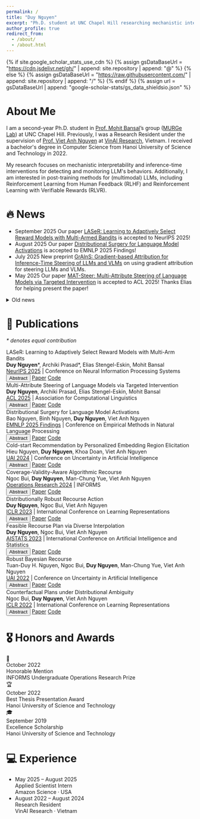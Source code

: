 ```yaml
---
permalink: /
title: "Duy Nguyen"
excerpt: "Ph.D. student at UNC Chapel Hill researching mechanistic interpretability, inference-time steering, and alignment for multimodal LLMs."
author_profile: true
redirect_from:
  - /about/
  - /about.html
---
```


{% if site.google_scholar_stats_use_cdn %}
{% assign gsDataBaseUrl = "https://cdn.jsdelivr.net/gh/" | append: site.repository | append: "@" %}
{% else %}
{% assign gsDataBaseUrl = "https://raw.githubusercontent.com/" | append: site.repository | append: "/" %}
{% endif %}
{% assign url = gsDataBaseUrl | append: "google-scholar-stats/gs_data_shieldsio.json" %}

<span class='anchor' id='about-me'></span>

# About Me

I am a second-year Ph.D. student in [Prof. Mohit Bansal](https://www.cs.unc.edu/~mbansal/)’s group ([MURGe Lab](https://murgelab.cs.unc.edu/)) at UNC Chapel Hill. Previously, I was a Research Resident under the supervision of [Prof. Viet Anh Nguyen](https://vietanhnguyen.net) at [VinAI Research](https://www.vinai.io), Vietnam. I received a bachelor's degree in Computer Science from Hanoi University of Science and Technology in 2022.

My research focuses on mechanistic interpretability and inference-time interventions for detecting and monitoring LLM's behaviors. Additionally, I am interested in post-training methods for (multimodal) LLMs, including Reinforcement Learning from Human Feedback (RLHF) and Reinforcement Learning with Verifiable Rewards (RLVR).

<!-- My research interest includes neural machine translation and computer vision. I have published more than 100 papers at the top international AI conferences with total <a href='https://scholar.google.com/citations?user=DhtAFkwAAAAJ'>google scholar citations <strong><span id='total_cit'>260000+</span></strong></a> (You can also use google scholar badge <a href='https://scholar.google.com/citations?user=DhtAFkwAAAAJ'><img src="https://img.shields.io/endpoint?url={{ url | url_encode }}&logo=Google%20Scholar&labelColor=f6f6f6&color=9cf&style=flat&label=citations"></a>). -->

# 🔥 News

<ul class="news-timeline">
  <li>
      <span class="news-timeline__date">September 2025</span>
      <span class="news-timeline__content">Our paper <a href="https://arxiv.org/abs/2410.01735" target="_blank" rel="noopener">LASeR: Learning to Adaptively Select Reward Models with Multi-Armed Bandits</a> is accepted to NeurIPS 2025!</span>
  </li>
  <li>
      <span class="news-timeline__date">August 2025</span>
      <span class="news-timeline__content">Our paper <a href="https://arxiv.org/abs/2501.15758" target="_blank" rel="noopener">Distributional Surgery for Language Model Activations</a> is accepted to EMNLP 2025 Findings!</span>
  </li>
  <li>
    <span class="news-timeline__date">July 2025</span>
    <span class="news-timeline__content">New preprint <a href="https://arxiv.org/abs/2507.18043" target="_blank" rel="noopener">GrAInS: Gradient-based Attribution for Inference-Time Steering of LLMs and VLMs</a> on using gradient attribution for steering LLMs and VLMs.</span>
  </li>
  <li>
    <span class="news-timeline__date">May 2025</span>
    <span class="news-timeline__content">Our paper <a href="https://www.arxiv.org/abs/2502.12446" target="_blank" rel="noopener">MAT-Steer: Multi-Attribute Steering of Language Models via Targeted Intervention</a> is accepted to ACL 2025! Thanks Elias for helping present the paper!</span>
  </li>
</ul>

<details class="news-archive">
  <summary>Old news</summary>

  <div markdown="1">
  <ul class="news-timeline news-timeline--compact">
    <li>
      <span class="news-timeline__date">October 2024</span>
      <span class="news-timeline__content">Our paper <a href="https://arxiv.org/abs/2311.11349" target="_blank" rel="noopener">Coverage-Validity-Aware Algorithmic Recourse</a> is accepted to Operations Research!</span>
    </li>
    <li>
      <span class="news-timeline__date">March 2024</span>
      <span class="news-timeline__content">I will be joining <a href="https://www.cs.unc.edu/~mbansal/" target="_blank" rel="noopener">Prof. Mohit Bansal</a>'s group as a Ph.D. student at UNC Chapel Hill this Fall!</span>
    </li>
    <li>
      <span class="news-timeline__date">May 2024</span>
      <span class="news-timeline__content">Our paper <a href="https://arxiv.org/abs/2406.00973" target="_blank" rel="noopener">Cold-start Recommendation by Personalized Embedding Region Elicitation</a> is accepted to UAI 2024!</span>
    </li>
    <li>
      <span class="news-timeline__date">February 2024</span>
      <span class="news-timeline__content">New preprint <a href="http://arxiv.org/abs/2402.15073" target="_blank" rel="noopener">Cost-Adaptive Recourse Recommendation by Adaptive Preference Elicitation</a> on personalized algorithmic recourse with preference elicitation.</span>
    </li>
    <li>
      <span class="news-timeline__date">January 2023</span>
      <span class="news-timeline__content">Our paper <a href="https://arxiv.org/abs/2302.11211" target="_blank" rel="noopener">Distributionally Robust Recourse Action</a> is accepted to ICLR 2023!</span>
    </li>
    <li>
      <span class="news-timeline__date">January 2023</span>
      <span class="news-timeline__content">Our paper <a href="https://arxiv.org/abs/2302.11213" target="_blank" rel="noopener">Feasible Recourse Plan via Diverse Interpolation</a> is accepted to AISTATS 2023!</span>
    </li>
    <li>
      <span class="news-timeline__date">October 2022</span>
      <span class="news-timeline__content">We are awarded an honorable mention at 2022 INFORMS Undergraduate Operations Research Prize!</span>
    </li>
    <li>
      <span class="news-timeline__date">May 2022</span>
      <span class="news-timeline__content">One paper accepted to UAI 2022!</span>
    </li>
    <li>
      <span class="news-timeline__date">January 2022</span>
      <span class="news-timeline__content">One paper accepted to ICLR 2022!</span>
    </li>
  </ul>
  </div>

</details>





# 📝 Publications

<p class="pub-note"><em>* denotes equal contribution</em></p>

<!-- <div class='paper-box'><div class='paper-box-image'><div><div class="badge">CVPR 2016</div><img src='images/500x300.png' alt="sym" width="100%"></div></div>
<div class='paper-box-text' markdown="1">

[Deep Residual Learning for Image Recognition](https://openaccess.thecvf.com/content_cvpr_2016/papers/He_Deep_Residual_Learning_CVPR_2016_paper.pdf)

**Kaiming He**, Xiangyu Zhang, Shaoqing Ren, Jian Sun

[**Project**](https://scholar.google.com/citations?view_op=view_citation&hl=zh-CN&user=DhtAFkwAAAAJ&citation_for_view=DhtAFkwAAAAJ:ALROH1vI_8AC) <strong><span class='show_paper_citations' data='DhtAFkwAAAAJ:ALROH1vI_8AC'></span></strong>
- Lorem ipsum dolor sit amet, consectetur adipiscing elit. Vivamus ornare aliquet ipsum, ac tempus justo dapibus sit amet.
</div>
</div> -->



<!-- <div class='paper-box'><div class='paper-box-image'><div><div class="badge">ICML 2022</div><img src='images/GSAT.png' alt="sym" width="100%"></div></div>
<div class='paper-box-text' markdown="1">

[Interpretable and Generalizable Graph Learning via Stochastic Attention Mechanism](https://arxiv.org/abs/2201.12987) \\
**Siqi Miao**, Miaoyuan Liu, Pan Li, **ICML 2022**

<a href="https://github.com/Graph-COM/GSAT"><img src="https://img.shields.io/github/stars/Graph-COM/GSAT?style=social&label=Code+Stars" alt=""></a>
</div>
</div> -->
<div class="pub-list">

<div class="pub-card">
  <div class="pub-card-title">LASeR: Learning to Adaptively Select Reward Models with Multi-Arm Bandits</div>
  <div class="pub-card-authors">
    <strong>Duy Nguyen</strong>*, Archiki Prasad*, Elias Stengel-Eskin, Mohit Bansal
  </div>
  <div class="pub-card-meta">
    <a href="https://neurips.cc/">NeurIPS 2025</a> | Conference on Neural Information Processing Systems
  </div>
  <div class="pub-card-links">
    <button class="pub-card-btn" type="button" data-toggle="abstract" data-target="abstract-laser">Abstract</button>
    <a class="pub-card-btn" href="https://arxiv.org/abs/2410.01735" target="_blank" rel="noopener">Paper</a>
    <a class="pub-card-btn" href="https://github.com/duykhuongnguyen/LASeR-MAB" target="_blank" rel="noopener">Code</a>
  </div>
  <div class="pub-card-abstract" id="abstract-laser" hidden>
    <p>Reward Models (RMs) are crucial to aligning large language models (LLMs), but the degree to which an RM specialized to one task (e.g. writing) generalizes to new tasks (e.g. math) is often not known a priori, often making using only one fixed RM to train LLMs suboptimal. However, optimizing LLMs with multiple RMs simultaneously can incur a prohibitively high computational cost and lead to conflicting signals from different RMs that may degrade performance. To address these challenges, we introduce LASeR (Learning to Adaptively Select Rewards), which frames reward model selection as a multi-armed bandit problem, efficiently and iteratively training LLMs using multiple RMs by selecting the most well-suited RM for each instance. On commonsense and math reasoning tasks, we show that LASeR boosts iterative LLM training, improving the absolute average accuracy of Llama-3-8B over three datasets by 2.67% over an ensemble of RM scores while also showing superior efficiency (e.g., a 2x speedup). Moreover, on WildChat (open-ended instruction-following tasks), LASeR leads to a 72.69% AlpacaEval win rate over the RM score ensemble baseline. Extending to long-context generation, LASeR improves by 2.96 F1 points (avg.) on single-document QA tasks and 2.97 F1 points on few-shot learning over the RM score ensemble baseline with best-of-n sampling.</p>
  </div>
</div>

<div class="pub-card">
  <div class="pub-card-title">Multi-Attribute Steering of Language Models via Targeted Intervention</div>
  <div class="pub-card-authors">
    <strong>Duy Nguyen</strong>, Archiki Prasad, Elias Stengel-Eskin, Mohit Bansal
  </div>
  <div class="pub-card-meta">
    <a href="https://2025.aclweb.org/">ACL 2025</a> | Association for Computational Linguistics
  </div>
  <div class="pub-card-links">
    <button class="pub-card-btn" type="button" data-toggle="abstract" data-target="abstract-mat-steer">Abstract</button>
    <a class="pub-card-btn" href="https://aclanthology.org/2025.acl-long.1007/" target="_blank" rel="noopener">Paper</a>
    <a class="pub-card-btn" href="https://github.com/duykhuongnguyen/MAT-Steer" target="_blank" rel="noopener">Code</a>
  </div>
  <div class="pub-card-abstract" id="abstract-mat-steer" hidden>
    <p>Inference-time intervention (ITI) has emerged as a promising method for steering large language model (LLM) behavior in a particular direction (e.g., improving helpfulness) by intervening on token representations without costly updates to the LLM’s parameters. However, existing ITI approaches fail to scale to multi-attribute settings with conflicts, such as enhancing helpfulness while also reducing toxicity. To address this, we introduce Multi-Attribute Targeted Steering (MAT-Steer), a novel steering framework designed for selective token-level intervention across multiple attributes. We achieve this by learning steering vectors using an alignment objective that shifts the model’s internal representations of undesirable outputs closer to those of desirable ones while enforcing sparsity and orthogonality among vectors for different attributes, thereby reducing inter-attribute conflicts. We evaluate MAT-Steer in two distinct settings: (i) on question answering (QA) tasks where we balance attributes like truthfulness, bias, and toxicity; (ii) on generative tasks where we simultaneously improve attributes like helpfulness, correctness, and coherence. MAT-Steer outperforms existing ITI and parameter-efficient fine-tuning approaches across both task types (e.g., average 3% accuracy gain across QA tasks and 55.82% win rate against the best ITI baseline).</p>
  </div>
</div>

<div class="pub-card">
  <div class="pub-card-title">Distributional Surgery for Language Model Activations</div>
  <div class="pub-card-authors">
    Bao Nguyen, Binh Nguyen, <strong>Duy Nguyen</strong>, Viet Anh Nguyen
  </div>
  <div class="pub-card-meta">
    <a href="https://2025.emnlp.org/">EMNLP 2025 Findings</a> | Conference on Empirical Methods in Natural Language Processing
  </div>
  <div class="pub-card-links">
    <button class="pub-card-btn" type="button" data-toggle="abstract" data-target="abstract-radiant">Abstract</button>
    <a class="pub-card-btn" href="https://arxiv.org/abs/2501.15758" target="_blank" rel="noopener">Paper</a>
    <a class="pub-card-btn" href="https://github.com/nguyenngocbaocmt02/OT-Intervention" target="_blank" rel="noopener">Code</a>
  </div>
  <div class="pub-card-abstract" id="abstract-radiant" hidden>
    <p>Language models are prone to occasionally undesirable generations, such as harmful or toxic content, despite their impressive capability to produce texts that appear accurate and coherent. This paper presents a new two-stage approach to detect and mitigate undesirable content generations by rectifying activations. First, we train an ensemble of layerwise classifiers to detect undesirable content using activations by minimizing a smooth surrogate of the risk-aware score. Then, for contents that are detected as undesirable, we propose layerwise distributional intervention policies that perturb the attention heads minimally while guaranteeing probabilistically the effectiveness of the intervention. Benchmarks on several language models and datasets show that our method outperforms baselines in reducing the generation of undesirable output.</p>
  </div>
</div>

<div class="pub-card">
  <div class="pub-card-title">Cold-start Recommendation by Personalized Embedding Region Elicitation</div>
  <div class="pub-card-authors">
    Hieu Nguyen, <strong>Duy Nguyen</strong>, Khoa Doan, Viet Anh Nguyen
  </div>
  <div class="pub-card-meta">
    <a href="https://www.auai.org/">UAI 2024</a> | Conference on Uncertainty in Artificial Intelligence
  </div>
  <div class="pub-card-links">
    <button class="pub-card-btn" type="button" data-toggle="abstract" data-target="abstract-cold-start">Abstract</button>
    <a class="pub-card-btn" href="https://openreview.net/forum?id=ciOkU5YpvU" target="_blank" rel="noopener">Paper</a>
    <a class="pub-card-btn" href="https://github.com/HieuNT91/recsys" target="_blank" rel="noopener">Code</a>
  </div>
  <div class="pub-card-abstract" id="abstract-cold-start" hidden>
    <p>Rating elicitation is a success element for recommender systems to perform well at cold-starting, in which the systems need to recommend items to a newly arrived user with no prior knowledge about the user's preference. Existing elicitation methods employ a fixed set of items to learn the user's preference and then infer the users' preferences on the remaining items. Using a fixed seed set can limit the performance of the recommendation system since the seed set is unlikely optimal for all new users with potentially diverse preferences. This paper addresses this challenge using a 2-phase, personalized elicitation scheme. First, the elicitation scheme asks users to rate a small set of popular items in a ``burn-in'' phase. Second, it sequentially asks the user to rate adaptive items to refine the preference and the user's representation. Throughout the process, the system represents the user's embedding value not by a point estimate but by a region estimate. The value of information obtained by asking the user's rating on an item is quantified by the distance from the region center embedding space that contains with high confidence the true embedding value of the user. Finally, the recommendations are successively generated by considering the preference region of the user. We show that each subproblem in the elicitation scheme can be efficiently implemented. Further, we empirically demonstrate the effectiveness of the proposed method against existing rating-elicitation methods on several prominent datasets.</p>
  </div>
</div>

<div class="pub-card">
  <div class="pub-card-title">Coverage-Validity-Aware Algorithmic Recourse</div>
  <div class="pub-card-authors">
    Ngoc Bui, <strong>Duy Nguyen</strong>, Man-Chung Yue, Viet Anh Nguyen
  </div>
  <div class="pub-card-meta">
    <a href="https://pubsonline.informs.org/journal/opre">Operations Research 2024</a> | INFORMS
  </div>
  <div class="pub-card-links">
    <button class="pub-card-btn" type="button" data-toggle="abstract" data-target="abstract-cvar">Abstract</button>
    <a class="pub-card-btn" href="https://arxiv.org/abs/2311.11349" target="_blank" rel="noopener">Paper</a>
    <a class="pub-card-btn" href="https://github.com/ngocbh/cvas" target="_blank" rel="noopener">Code</a>
  </div>
  <div class="pub-card-abstract" id="abstract-cvar" hidden>
    <p>Algorithmic recourse emerges as a prominent technique to promote the explainability, transparency, and ethics of machine learning models. Existing algorithmic recourse approaches often assume an invariant predictive model; however, the predictive model is usually updated upon the arrival of new data. Thus, a recourse that is valid respective to the present model may become invalid for the future model. To resolve this issue, we propose a novel framework to generate a model-agnostic recourse that exhibits robustness to model shifts. Our framework first builds a coverage-validity-aware linear surrogate of the nonlinear (black-box) model; then, the recourse is generated with respect to the linear surrogate. We establish a theoretical connection between our coverage-validity-aware linear surrogate and the minimax probability machines (MPM). We then prove that by prescribing different covariance robustness, the proposed framework recovers popular regularizations for MPM, including the l2-regularization and class-reweighting. Furthermore, we show that our surrogate pushes the approximate hyperplane intuitively, facilitating not only robust but also interpretable recourses. The numerical results demonstrate the usefulness and robustness of our framework.</p>
  </div>
</div>

<div class="pub-card">
  <div class="pub-card-title">Distributionally Robust Recourse Action</div>
  <div class="pub-card-authors">
    <strong>Duy Nguyen</strong>, Ngoc Bui, Viet Anh Nguyen
  </div>
  <div class="pub-card-meta">
    <a href="https://iclr.cc/">ICLR 2023</a> | International Conference on Learning Representations
  </div>
  <div class="pub-card-links">
    <button class="pub-card-btn" type="button" data-toggle="abstract" data-target="abstract-dirrac">Abstract</button>
    <a class="pub-card-btn" href="https://openreview.net/forum?id=E3ip6qBLF7" target="_blank" rel="noopener">Paper</a>
    <a class="pub-card-btn" href="https://github.com/duykhuongnguyen/DiRRAc" target="_blank" rel="noopener">Code</a>
  </div>
  <div class="pub-card-abstract" id="abstract-dirrac" hidden>
    <p>A recourse action aims to explain a particular algorithmic decision by showing one specific way in which the instance could be modified to receive an alternate outcome. Existing recourse generation methods often assume that the machine learning model does not change over time. However, this assumption does not always hold in practice because of data distribution shifts, and in this case, the recourse action may become invalid. To redress this shortcoming, we propose the Distributionally Robust Recourse Action (DiRRAc) framework, which generates a recourse action that has high probability of being valid under a mixture of model shifts. We first formulate the robustified recourse setup as a min-max optimization problem, where the max problem is specified by Gelbrich distance over an ambiguity set around the distribution of model parameters. Then we suggest a projected gradient descent algorithm to find a robust recourse according to the min-max objective. We also show that our DiRRAc framework can be extended to hedge against the misspecification of the mixture weights. Numerical experiments with both synthetic and three real-world datasets demonstrate the benefits of our proposed framework over the state-of-the-art recourse methods, which generate robust recourses.</p>
  </div>
</div>

<div class="pub-card">
  <div class="pub-card-title">Feasible Recourse Plan via Diverse Interpolation</div>
  <div class="pub-card-authors">
    <strong>Duy Nguyen</strong>, Ngoc Bui, Viet Anh Nguyen
  </div>
  <div class="pub-card-meta">
    <a href="https://aistats.org/">AISTATS 2023</a> | International Conference on Artificial Intelligence and Statistics
  </div>
  <div class="pub-card-links">
    <button class="pub-card-btn" type="button" data-toggle="abstract" data-target="abstract-rec-plan">Abstract</button>
    <a class="pub-card-btn" href="https://arxiv.org/abs/2302.11213" target="_blank" rel="noopener">Paper</a>
    <a class="pub-card-btn" href="https://github.com/duykhuongnguyen/recourse-plan-diverse-interpolation" target="_blank" rel="noopener">Code</a>
  </div>
  <div class="pub-card-abstract" id="abstract-rec-plan" hidden>
    <p>Explaining algorithmic decisions and recommending actionable feedback is increasingly important for machine learning applications. Recently, significant efforts have been invested in finding a diverse set of recourses to cover the wide spectrum of users' preferences. However, existing works often neglect the requirement that the recourses should be close to the data manifold; hence, the constructed recourses might be implausible and unsatisfying to users. To address these issues, we propose a novel approach that explicitly directs the diverse set of actionable recourses towards the data manifold. We first find a diverse set of prototypes in the favorable class that balances the trade-off between diversity and proximity. We demonstrate two specific methods to find these prototypes: either by finding the maximum a posteriori estimate of a determinantal point process or by solving a quadratic binary program. To ensure the actionability constraints, we construct an actionability graph in which the nodes represent the training samples and the edges indicate the feasible action between two instances. We then find a feasible path to each prototype, and this path demonstrates the feasible actions for each recourse in the plan. The experimental results show that our method produces a set of recourses that are close to the data manifold while delivering a better cost-diversity trade-off than existing approaches.</p>
  </div>
</div>

<div class="pub-card">
  <div class="pub-card-title">Robust Bayesian Recourse</div>
  <div class="pub-card-authors">
    Tuan-Duy H. Nguyen, Ngoc Bui, <strong>Duy Nguyen</strong>, Man-Chung Yue, Viet Anh Nguyen
  </div>
  <div class="pub-card-meta">
    <a href="https://www.auai.org/">UAI 2022</a> |  Conference on Uncertainty in Artificial Intelligence
  </div>
  <div class="pub-card-links">
    <button class="pub-card-btn" type="button" data-toggle="abstract" data-target="abstract-bayes">Abstract</button>
    <a class="pub-card-btn" href="https://openreview.net/forum?id=BqIM6SIoqgq" target="_blank" rel="noopener">Paper</a>
    <a class="pub-card-btn" href="https://github.com/VinAIResearch/robust-bayesian-recourse" target="_blank" rel="noopener">Code</a>
  </div>
  <div class="pub-card-abstract" id="abstract-bayes" hidden>
    <p>Algorithmic recourse aims to recommend an informative feedback to overturn an unfavorable machine learning decision. We introduce in this paper the Bayesian recourse, a model-agnostic recourse that minimizes the posterior probability odds ratio. Further, we present its min-max robust counterpart with the goal of hedging against future changes in the machine learning model parameters. The robust counterpart explicitly takes into account possible perturbations of the data in a Gaussian mixture ambiguity set prescribed using the optimal transport (Wasserstein) distance. We show that the resulting worst-case objective function can be decomposed into solving a series of two-dimensional optimization subproblems, and the min-max recourse finding problem is thus amenable to a gradient descent algorithm. Contrary to existing methods for generating robust recourses, the robust Bayesian recourse does not require a linear approximation step. The numerical experiment demonstrates the effectiveness of our proposed robust Bayesian recourse facing model shifts.</p>
  </div>
</div>

<div class="pub-card">
  <div class="pub-card-title">Counterfactual Plans under Distributional Ambiguity</div>
  <div class="pub-card-authors">
    Ngoc Bui, <strong>Duy Nguyen</strong>, Viet Anh Nguyen
  </div>
  <div class="pub-card-meta">
    <a href="https://iclr.cc/">ICLR 2022</a> | International Conference on Learning Representations
  </div>
  <div class="pub-card-links">
    <button class="pub-card-btn" type="button" data-toggle="abstract" data-target="abstract-copa">Abstract</button>
    <a class="pub-card-btn" href="https://openreview.net/forum?id=noaG7SrPVK0" target="_blank" rel="noopener">Paper</a>
    <a class="pub-card-btn" href="https://github.com/ngocbh/COPA" target="_blank" rel="noopener">Code</a>
  </div>
  <div class="pub-card-abstract" id="abstract-copa" hidden>
    <p>Counterfactual explanations are attracting significant attention due to the flourishing applications of machine learning models in consequential domains. A counterfactual plan consists of multiple possibilities to modify a given instance so that the model's prediction will be altered. As the predictive model can be updated subject to the future arrival of new data, a counterfactual plan may become ineffective or infeasible, with respect to the future values of the model parameters. In this work, we study the counterfactual plans under model uncertainty, in which the distribution of the model parameters is partially prescribed using only the first- and second-moment information. First, we propose an uncertainty quantification tool to compute the lower and upper bounds of the probability of feasibility for any given counterfactual plan. We then provide corrective methods to adjust the counterfactual plan to improve the feasibility measure. The numerical experiments validate our bounds and demonstrate that our correction increases the robustness of the counterfactual plans in different real-world datasets.</p>
  </div>
</div>

</div>

<script>
document.addEventListener('DOMContentLoaded', function () {
  document.querySelectorAll('.pub-card-btn[data-toggle="abstract"]').forEach(function (button) {
    button.addEventListener('click', function () {
      var targetId = button.getAttribute('data-target');
      var abstractBlock = document.getElementById(targetId);
      if (!abstractBlock) {
        return;
      }

      var isHidden = abstractBlock.hasAttribute('hidden');
      if (isHidden) {
        abstractBlock.removeAttribute('hidden');
        button.classList.add('is-active');
      } else {
        abstractBlock.setAttribute('hidden', '');
        button.classList.remove('is-active');
      }
    });
  });
});
</script>

# 🎖 Honors and Awards

<div class="award-stack">
  <div class="award-card">
    <div class="award-card__icon" aria-hidden="true">🏅</div>
    <div class="award-card__body">
      <span class="award-card__date">October 2022</span>
      <div class="award-card__title">Honorable Mention</div>
      <div class="award-card__meta">INFORMS Undergraduate Operations Research Prize</div>
    </div>
  </div>
  <div class="award-card">
    <div class="award-card__icon" aria-hidden="true">🏆</div>
    <div class="award-card__body">
      <span class="award-card__date">October 2022</span>
      <div class="award-card__title">Best Thesis Presentation Award</div>
      <div class="award-card__meta">Hanoi University of Science and Technology</div>
    </div>
  </div>
  <div class="award-card">
    <div class="award-card__icon" aria-hidden="true">🎓</div>
    <div class="award-card__body">
      <span class="award-card__date">September 2019</span>
      <div class="award-card__title">Excellence Scholarship</div>
      <div class="award-card__meta">Hanoi University of Science and Technology</div>
    </div>
  </div>
</div>

<!-- # 💬 Invited Talks
- *2022.11*, Inter-Experimental LHC Machine Learning Working Group, CERN
- *2022.10*, Department of Physics, Purdue University
- *2022.08*, AI Time
- *2022.07*, Fast Machine Learning Lab
-->

<!-- # 📖 Educations
- *2019.06 - 2022.04 (now)*, Lorem ipsum dolor sit amet, consectetur adipiscing elit. Vivamus ornare aliquet ipsum, ac tempus justo dapibus sit amet.
- *2015.09 - 2019.06*, Lorem ipsum dolor sit amet, consectetur adipiscing elit. Vivamus ornare aliquet ipsum, ac tempus justo dapibus sit amet.

# 💬 Invited Talks
- *2021.06*, Lorem ipsum dolor sit amet, consectetur adipiscing elit. Vivamus ornare aliquet ipsum, ac tempus justo dapibus sit amet.
- *2021.03*, Lorem ipsum dolor sit amet, consectetur adipiscing elit. Vivamus ornare aliquet ipsum, ac tempus justo dapibus sit amet.  \| [\[video\]](https://github.com/) -->

# 💻 Experience

<ul class="news-timeline news-timeline--compact experience-timeline">
  <li>
    <span class="experience-date">May 2025 – August 2025</span>
    <div class="experience-body">
      <div class="experience-role">Applied Scientist Intern</div>
      <div class="experience-org">Amazon Science · USA</div>
    </div>
  </li>
  <li>
    <span class="experience-date">August 2022 – August 2024</span>
    <div class="experience-body">
      <div class="experience-role">Research Resident</div>
      <div class="experience-org">VinAI Research · Vietnam</div>
    </div>
  </li>
</ul>
